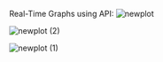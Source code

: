 Real-Time Graphs using API:
![newplot](https://github.com/user-attachments/assets/2331ded4-938e-457d-ac70-17dd09ba32b6)

![newplot (2)](https://github.com/user-attachments/assets/395f44ae-ce7e-45a9-a524-a04d72eff094)

![newplot (1)](https://github.com/user-attachments/assets/3fb5b55e-9444-4f92-8951-c686101725c4)

